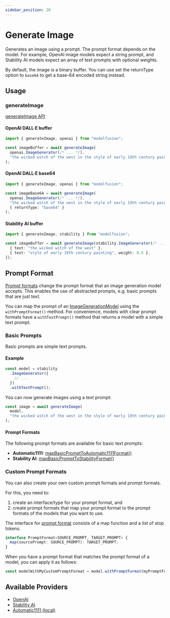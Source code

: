 ```yaml
---
sidebar_position: 20
---
```


# Generate Image

Generates an image using a prompt. The prompt format depends on the model.
For example, OpenAI image models expect a string prompt, and Stability AI models expect an array of text prompts with optional weights.

By default, the image is a binary buffer. You can use set the returnType option to `base64` to get a base-64 encoded string instead.

## Usage

### generateImage

[generateImage API](/api/modules#generateimage)

#### OpenAI DALL·E buffer

```ts
import { generateImage, openai } from "modelfusion";

const imageBuffer = await generateImage(
  openai.ImageGenerator(/* ... */),
  "the wicked witch of the west in the style of early 19th century painting"
);
```

#### OpenAI DALL·E base64

```ts
import { generateImage, openai } from "modelfusion";

const imageBase64 = await generateImage(
  openai.ImageGenerator(/* ... */),
  "the wicked witch of the west in the style of early 19th century painting",
  { returnType: "base64" }
);
```

#### Stability AI buffer

```ts
import { generateImage, stability } from "modelfusion";

const imageBuffer = await generateImage(stability.ImageGenerator(/* ... */), [
  { text: "the wicked witch of the west" },
  { text: "style of early 19th century painting", weight: 0.5 },
]);
```

## Prompt Format

[Prompt formats](/api/interfaces/PromptFormat) change the prompt format that an image generation model accepts.
This enables the use of abstracted prompts, e.g. basic prompts that are just text.

You can map the prompt of an [ImageGenerationModel](/api/interfaces/ImageGenerationModel) using the `withPromptFormat()` method.
For convenience, models with clear prompt formats have a `withTextPrompt()` method that returns a model with a simple text prompt.

### Basic Prompts

Basic prompts are simple text prompts.

#### Example

```ts
const model = stability
  .ImageGenerator({
    // ...
  })
  .withTextPrompt();
```

You can now generate images using a text prompt:

```ts
const image = await generateImage(
  model,
  "the wicked witch of the west in the style of early 19th century painting"
);
```

#### Prompt Formats

The following prompt formats are available for basic text prompts:

- **Automatic1111**: [mapBasicPromptToAutomatic1111Format()](/api/modules#mapbasicprompttoautomatic1111format)
- **Stability AI**: [mapBasicPromptToStabilityFormat()](/api/modules#mapbasicprompttostabilityformat)

### Custom Prompt Formats

You can also create your own custom prompt formats and prompt formats.

For this, you need to:

1. create an interface/type for your prompt format, and
2. create prompt formats that map your prompt format to the prompt formats of the models that you want to use.

The interface for [prompt format](/api/interfaces/PromptFormat) consists of a map function
and a list of stop tokens.

```ts
interface PromptFormat<SOURCE_PROMPT, TARGET_PROMPT> {
  map(sourcePrompt: SOURCE_PROMPT): TARGET_PROMPT;
}
```

When you have a prompt format that matches the prompt format of a model, you can apply it as follows:

```ts
const modelWithMyCustomPromptFormat = model.withPromptFormat(myPromptFormat);
```

## Available Providers

- [OpenAI](/integration/model-provider/openai)
- [Stability AI](/integration/model-provider/stability)
- [Automatic1111 (local)](/integration/model-provider/automatic1111)
